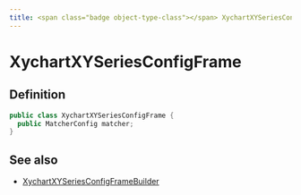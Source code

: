 ```yaml
---
title: <span class="badge object-type-class"></span> XychartXYSeriesConfigFrame
---
```

# <span class="badge object-type-class"></span> XychartXYSeriesConfigFrame

## Definition

```java
public class XychartXYSeriesConfigFrame {
  public MatcherConfig matcher;
}
```
## See also

 * <span class="badge builder"></span> [XychartXYSeriesConfigFrameBuilder](./builder-XychartXYSeriesConfigFrameBuilder.md)
